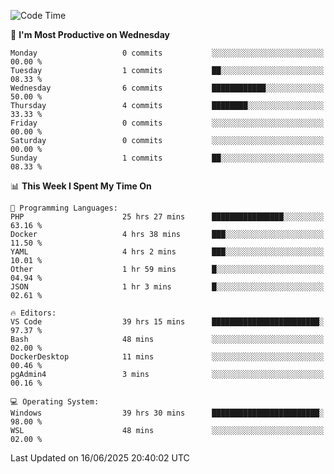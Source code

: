 <!--START_SECTION:waka-->
![Code Time](http://img.shields.io/badge/Code%20Time-5%2C098%20hrs%2046%20mins-blue)

📅 **I'm Most Productive on Wednesday** 

```text
Monday                   0 commits           ░░░░░░░░░░░░░░░░░░░░░░░░░   00.00 % 
Tuesday                  1 commits           ██░░░░░░░░░░░░░░░░░░░░░░░   08.33 % 
Wednesday                6 commits           ████████████░░░░░░░░░░░░░   50.00 % 
Thursday                 4 commits           ████████░░░░░░░░░░░░░░░░░   33.33 % 
Friday                   0 commits           ░░░░░░░░░░░░░░░░░░░░░░░░░   00.00 % 
Saturday                 0 commits           ░░░░░░░░░░░░░░░░░░░░░░░░░   00.00 % 
Sunday                   1 commits           ██░░░░░░░░░░░░░░░░░░░░░░░   08.33 % 
```


📊 **This Week I Spent My Time On** 

```text
💬 Programming Languages: 
PHP                      25 hrs 27 mins      ████████████████░░░░░░░░░   63.16 % 
Docker                   4 hrs 38 mins       ███░░░░░░░░░░░░░░░░░░░░░░   11.50 % 
YAML                     4 hrs 2 mins        ███░░░░░░░░░░░░░░░░░░░░░░   10.01 % 
Other                    1 hr 59 mins        █░░░░░░░░░░░░░░░░░░░░░░░░   04.94 % 
JSON                     1 hr 3 mins         █░░░░░░░░░░░░░░░░░░░░░░░░   02.61 % 

🔥 Editors: 
VS Code                  39 hrs 15 mins      ████████████████████████░   97.37 % 
Bash                     48 mins             ░░░░░░░░░░░░░░░░░░░░░░░░░   02.00 % 
DockerDesktop            11 mins             ░░░░░░░░░░░░░░░░░░░░░░░░░   00.46 % 
pgAdmin4                 3 mins              ░░░░░░░░░░░░░░░░░░░░░░░░░   00.16 % 

💻 Operating System: 
Windows                  39 hrs 30 mins      ████████████████████████░   98.00 % 
WSL                      48 mins             ░░░░░░░░░░░░░░░░░░░░░░░░░   02.00 % 
```


 Last Updated on 16/06/2025 20:40:02 UTC
<!--END_SECTION:waka-->
